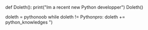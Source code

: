def Doleth():
print("Im a recent new Python developper")
Doleth()

doleth = pythonoob
while doleth != Pythonpro:
   doleth += python_knowledges
   ")

